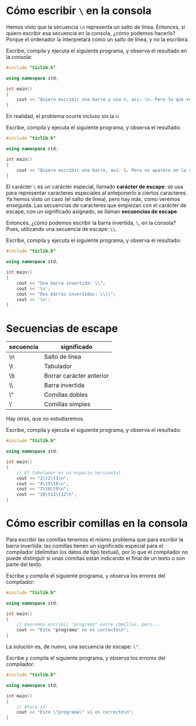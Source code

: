 # Cómo escribir `\` en la consola

Hemos visto que la secuencia `\n` representa un salto de línea. Entonces, si quiero escribir esa secuencia en la consola, ¿cómo podemos hacerlo? Porque el ordenador la interpretará como un salto de línea, y no la escribirá.

Escribe, compila y ejecuta el siguiente programa, y observa el resultado en la consola:

```C++
#include "ticlib.h"

using namespace std;

int main()
{
    cout << "Quiero escribir una barra y una n, así: \n. Pero lo que veo es un salto de línea.\n";
}
```

En realidad, el problema ocurre incluso sin la `n`:

Escribe, compila y ejecuta el siguiente programa, y observa el resultado:

```C++
#include "ticlib.h"

using namespace std;

int main()
{
    cout << "Quiero escribir una barra, así: \. Pero no aparece en la consola.\n";
}
```

El carácter `\` es un carácter especial, llamado **carácter de escape**: se usa para representar caracteres especiales al anteponerlo a ciertos caracteres. Ya hemos visto un caso (el salto de línea), pero hay más, como veremos enseguida. Las secuencias de caracteres que empiezan con el carácter de escape, con un significado asignado, se llaman **secuencias de escape**.

Entonces, ¿cómo podemos escribir la barra invertida, `\`, en la consola? Pues, utilizando una secuencia de escape: `\\`.

Escribe, compila y ejecuta el siguiente programa, y observa el resultado:

```C++
#include "ticlib.h"

using namespace std;

int main()
{
    cout << "Una barra invertida: \\";
    cout << '\n';
    cout << "Dos barras invertidas: \\\\";
    cout << '\n';
}
```


# Secuencias de escape

| secuencia | significado              |
|--------- |------------------------ |
| \n        | Salto de línea           |
| \t        | Tabulador                |
| \b        | Borrar carácter anterior |
| \\\\      | Barra invertida          |
| \\&ldquo; | Comillas dobles          |
| \\&rsquo; | Comillas simples         |

Hay otras, que no estudiaremos.

Escribe, compila y ejecuta el siguiente programa, y observa el resultado:

```C++
#include "ticlib.h"

using namespace std;

int main()
{
    // El tabulador es un espacio horizontal
    cout << "1\t2\t3\n";
    cout << "4\t5\t6\n";
    cout << "7\t8\t9\n";
    cout << "10\t11\t12\n";
}
```


# Cómo escribir comillas en la consola

Para escribir las comillas tenemos el mismo problema que para escribir la barra invertida: las comillas tienen un significado especial para el compilador (delimitan los datos de tipo textual), por lo que el compilador no puede distinguir si unas comillas están indicando el final de un texto o son parte del texto.

Escribe y compila el siguiente programa, y observa los errores del compilador:

```C++
#include "ticlib.h"

using namespace std;

int main()
{
    // Queremos escribir "programa" entre comillas, pero...
    cout << "Este "programa" no es correcto\n";
}
```

La solución es, de nuevo, una secuencia de escape: `\"`.

Escribe y compila el siguiente programa, y observa los errores del compilador:

```C++
#include "ticlib.h"

using namespace std;

int main()
{
    // Ahora sí:
    cout << "Este \"programa\" sí es correcto\n";
}
```
